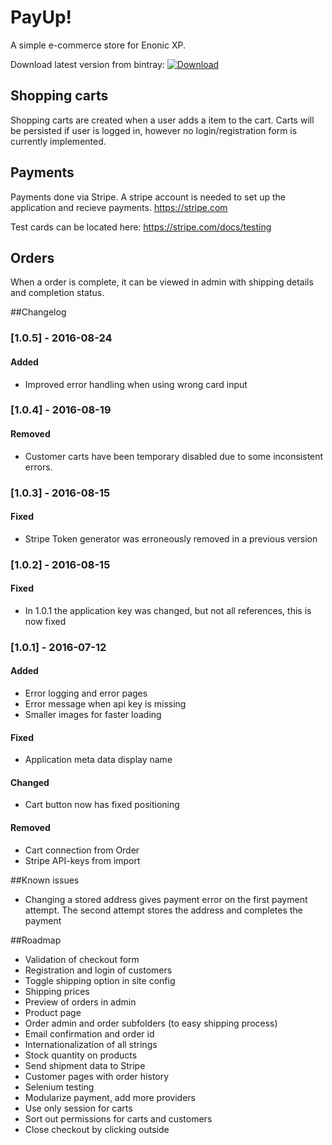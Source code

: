# PayUp!

A simple e-commerce store for Enonic XP.

Download latest version from bintray:
[ ![Download](https://api.bintray.com/packages/ljl/maven/payup/images/download.svg) ](https://bintray.com/ljl/maven/payup/_latestVersion)

## Shopping carts
Shopping carts are created when a user adds a item to the cart. Carts will be persisted if user is logged in,
however no login/registration form is currently implemented.

## Payments
Payments done via Stripe. A stripe account is needed to set up the application and recieve payments.
https://stripe.com

Test cards can be located here: https://stripe.com/docs/testing

## Orders
When a order is complete, it can be viewed in admin with shipping details and completion status.

##Changelog
### [1.0.5] - 2016-08-24
#### Added
- Improved error handling when using wrong card input

### [1.0.4] - 2016-08-19
#### Removed
- Customer carts have been temporary disabled due to some inconsistent errors.

### [1.0.3] - 2016-08-15
#### Fixed
- Stripe Token generator was erroneously removed in a previous version

### [1.0.2] - 2016-08-15
#### Fixed
- In 1.0.1 the application key was changed, but not all references, this is now fixed

### [1.0.1] - 2016-07-12
#### Added
- Error logging and error pages
- Error message when api key is missing
- Smaller images for faster loading

#### Fixed
- Application meta data display name

#### Changed
- Cart button now has fixed positioning

#### Removed
- Cart connection from Order
- Stripe API-keys from import

##Known issues
- Changing a stored address gives payment error on the first payment 
attempt. The second attempt stores the address and completes the payment

##Roadmap

- Validation of checkout form
- Registration and login of customers
- Toggle shipping option in site config
- Shipping prices
- Preview of orders in admin
- Product page
- Order admin and order subfolders (to easy shipping process)
- Email confirmation and order id
- Internationalization of all strings
- Stock quantity on products
- Send shipment data to Stripe
- Customer pages with order history
- Selenium testing
- Modularize payment, add more providers
- Use only session for carts
- Sort out permissions for carts and customers
- Close checkout by clicking outside
